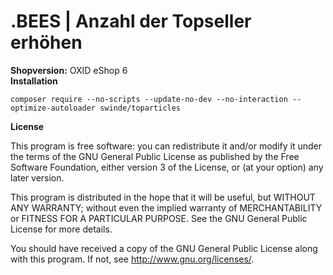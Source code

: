# .BEES | Anzahl der Topseller erhöhen

**Shopversion:** OXID eShop 6  
**Installation**

`composer require --no-scripts --update-no-dev --no-interaction --optimize-autoloader swinde/toparticles`

**License**

This program is free software: you can redistribute it and/or modify it under the terms of the GNU General Public License as published by the Free Software Foundation, either version 3 of the License, or (at your option) any later version.

This program is distributed in the hope that it will be useful, but WITHOUT ANY WARRANTY; without even the implied warranty of MERCHANTABILITY or FITNESS FOR A PARTICULAR PURPOSE. See the GNU General Public License for more details.

You should have received a copy of the GNU General Public License along with this program. If not, see http://www.gnu.org/licenses/.
